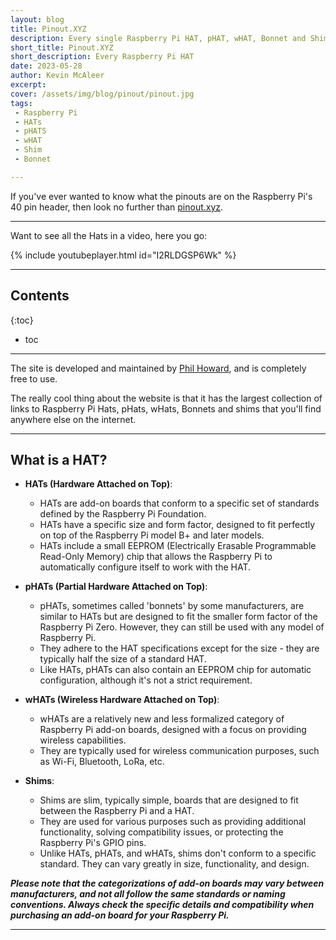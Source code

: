 ```yaml
---
layout: blog
title: Pinout.XYZ
description: Every single Raspberry Pi HAT, pHAT, wHAT, Bonnet and Shim
short_title: Pinout.XYZ
short_description: Every Raspberry Pi HAT
date: 2023-05-28
author: Kevin McAleer
excerpt: 
cover: /assets/img/blog/pinout/pinout.jpg
tags: 
 - Raspberry Pi
 - HATs
 - pHATS
 - wHAT
 - Shim
 - Bonnet

---
```


If you've ever wanted to know what the pinouts are on the Raspberry Pi's 40 pin header, then look no further than [pinout.xyz](https://www.pinout.xyz).

---

Want to see all the Hats in a video, here you go:

{% include youtubeplayer.html id="I2RLDGSP6Wk" %}

---

## Contents

{:toc}
* toc

---

The site is developed and maintained by [Phil Howard](https://www.twitter.com/gadgetoid), and is completely free to use.

The really cool thing about the website is that it has the largest collection of links to Raspberry Pi Hats, pHats, wHats, Bonnets and shims that you'll find anywhere else on the internet.

---

## What is a HAT?

* **HATs (Hardware Attached on Top)**:
  * HATs are add-on boards that conform to a specific set of standards defined by the Raspberry Pi Foundation.
  * HATs have a specific size and form factor, designed to fit perfectly on top of the Raspberry Pi model B+ and later models.
  * HATs include a small EEPROM (Electrically Erasable Programmable Read-Only Memory) chip that allows the Raspberry Pi to automatically configure itself to work with the HAT.

* **pHATs (Partial Hardware Attached on Top)**:
  * pHATs, sometimes called 'bonnets' by some manufacturers, are similar to HATs but are designed to fit the smaller form factor of the Raspberry Pi Zero. However, they can still be used with any model of Raspberry Pi.
  * They adhere to the HAT specifications except for the size - they are typically half the size of a standard HAT.
  * Like HATs, pHATs can also contain an EEPROM chip for automatic configuration, although it's not a strict requirement.

* **wHATs (Wireless Hardware Attached on Top)**:
  * wHATs are a relatively new and less formalized category of Raspberry Pi add-on boards, designed with a focus on providing wireless capabilities.
  * They are typically used for wireless communication purposes, such as Wi-Fi, Bluetooth, LoRa, etc.

* **Shims**:
  * Shims are slim, typically simple, boards that are designed to fit between the Raspberry Pi and a HAT.
  * They are used for various purposes such as providing additional functionality, solving compatibility issues, or protecting the Raspberry Pi's GPIO pins.
  * Unlike HATs, pHATs, and wHATs, shims don't conform to a specific standard. They can vary greatly in size, functionality, and design.

***Please note that the categorizations of add-on boards may vary between manufacturers, and not all follow the same standards or naming conventions. Always check the specific details and compatibility when purchasing an add-on board for your Raspberry Pi.***

---
